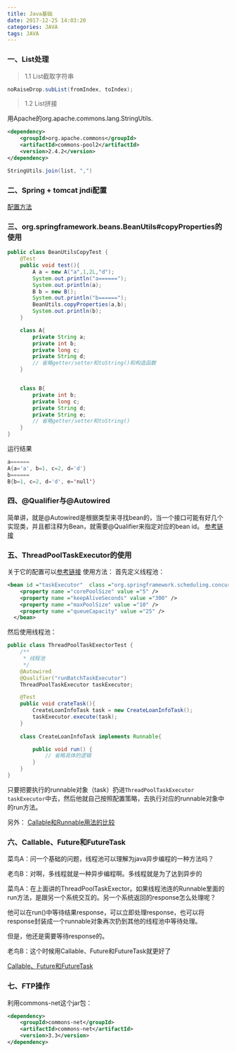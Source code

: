 ```yaml
---
title: Java基础
date: 2017-12-25 14:03:20
categories: JAVA
tags: JAVA
---
```

### 一、List处理

> 1.1 List截取字符串

```java
noRaiseDrop.subList(fromIndex, toIndex);
```

> 1.2 List拼接

用Apache的org.apache.commons.lang.StringUtils.
```xml
<dependency>
    <groupId>org.apache.commons</groupId>
    <artifactId>commons-pool2</artifactId>
    <version>2.4.2</version>
</dependency>
```
```java
StringUtils.join(list, ",")
```

### 二、Spring + tomcat jndi配置
[配置方法](http://www.cnblogs.com/zhilin-yang/p/4958000.html)

### 三、org.springframework.beans.BeanUtils#copyProperties的使用
```java
public class BeanUtilsCopyTest {
    @Test
    public void test(){
        A a = new A("a",1,2L,"d");
        System.out.println("a======");
        System.out.println(a);
        B b = new B();
        System.out.println("b======");
        BeanUtils.copyProperties(a,b);
        System.out.println(b);
    }

    class A{
        private String a;
        private int b;
        private long c;
        private String d;
        // 省略getter/setter和toString()和构造函数
    }


    class B{
        private int b;
        private long c;
        private String d;
        private String e;
        // 省略getter/setter和toString()
    }
}
```
运行结果
```java
a======
A{a='a', b=1, c=2, d='d'}
b======
B{b=1, c=2, d='d', e='null'}
```

### 四、@Qualifier与@Autowired
简单讲，就是@Autowired是根据类型来寻找bean的，当一个接口可能有好几个实现类，并且都注释为Bean，就需要@Qualifier来指定对应的bean id。
[参考链接](http://blog.csdn.net/clerk0324/article/details/25198457)

### 五、ThreadPoolTaskExecutor的使用
关于它的配置可以[参考链接](http://blog.csdn.net/seminmredoxu/article/details/7000709)
使用方法：
首先定义线程池：
```xml
<bean id ="taskExecutor"  class ="org.springframework.scheduling.concurrent.ThreadPoolTaskExecutor" >
    <property name ="corePoolSize" value ="5" /> 
    <property name ="keepAliveSeconds" value ="300" /> 
    <property name ="maxPoolSize" value ="10" /> 
    <property name ="queueCapacity" value ="25" /> 
  </bean>
```
然后使用线程池：
```java
public class ThreadPoolTaskExectorTest {
    /**
     * 线程池
     */
    @Autowired
    @Qualifier("runBatchTaskExecutor")
    ThreadPoolTaskExecutor taskExecutor;

    @Test
    public void crateTask(){
        CreateLoanInfoTask task = new CreateLoanInfoTask();
        taskExecutor.execute(task);
    }
    
    class CreateLoanInfoTask implements Runnable{

        public void run() {
            // 省略具体的逻辑
        }
    }
}
```
只要把要执行的runnable对象（task）扔进`ThreadPoolTaskExecutor taskExecutor`中去，然后他就自己按照配置策略，去执行对应的runnable对象中的run方法。

另外：
[Callable和Runnable用法的比较](http://blog.csdn.net/xtwolf008/article/details/7713580)

### 六、Callable、Future和FutureTask
菜鸟A：问一个基础的问题，线程池可以理解为java异步编程的一种方法吗？

老鸟B：对啊，多线程就是一种异步编程啊。多线程就是为了达到异步的

菜鸟A：在上面讲的ThreadPoolTaskExector。如果线程池连的Runnable里面的run方法，是跟另一个系统交互的。另一个系统返回的response怎么处理呢？

他可以在run()中等待结果response，可以立即处理response，也可以将response封装成一个runnable对象再次扔到其他的线程池中等待处理。

但是，他还是需要等待response的。

老鸟B：这个时候用Callable、Future和FutureTask就更好了

[Callable、Future和FutureTask](http://www.cnblogs.com/dolphin0520/p/3949310.html)

### 七、FTP操作
利用commons-net这个jar包：
```xml
<dependency>
    <groupId>commons-net</groupId>
    <artifactId>commons-net</artifactId>
    <version>3.3</version>
</dependency>
```